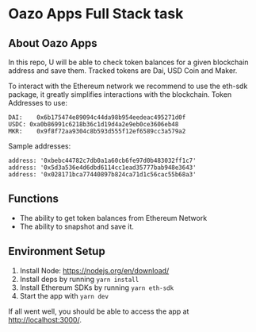 # Oazo Apps Full Stack task

## About Oazo Apps

In this repo, U will be able to check token balances for a given blockchain address and save them.
Tracked tokens are Dai, USD Coin and Maker.

To interact with the Ethereum network we recommend to use the eth-sdk package, it greatly simplifies
interactions with the blockchain. Token Addresses to use:

```
DAI: 	0x6b175474e89094c44da98b954eedeac495271d0f
USDC: 0xa0b86991c6218b36c1d19d4a2e9eb0ce3606eb48
MKR:	0x9f8f72aa9304c8b593d555f12ef6589cc3a579a2
```

Sample addresses:

```
address: '0xbebc44782c7db0a1a60cb6fe97d0b483032ff1c7'
address: '0x5d3a536e4d6dbd6114cc1ead35777bab948e3643'
address: '0x028171bca77440897b824ca71d1c56cac55b68a3'
```

## Functions

- The ability to get token balances from Ethereum Network
- The ability to snapshot and save it.

## Environment Setup

1. Install Node: https://nodejs.org/en/download/
2. Install deps by running `yarn install`
3. Install Ethereum SDKs by running `yarn eth-sdk`
4. Start the app with `yarn dev`

If all went well, you should be able to access the app at
[http://localhost:3000/](http://localhost:3000/).
